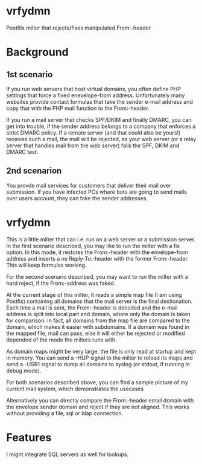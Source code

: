 vrfydmn
=======

Postfilx milter that rejects/fixes manipulated From:-header

Background
==========

1st scenario
------------

If you run web servers that host virtual domains, you often define PHP settings
that force a fixed enevelope-from address. Unfortunately many websites provide
contact formulas that take the sender e-mail address and copy that with the
PHP mail function to the From:-header.

If you run a mail server that checks SPF/DKIM and finally DMARC, you can get
into trouble, if the sender address belongs to a company that enforces a strict
DMARC policy. If a remote server (and that could also be yours!) receives such
a mail, the mail will be rejected, as your web server (or a relay server that
handles mail from the web server) fails the SPF, DKIM and DMARC test.

2nd scenarion
-------------

You provde mail services for customers that deliver their mail over submission.
If you have infected PCs where bots are going to send mails over users account,
they can fake the sender addresses.

vrfydmn
=======

This is a little milter that can i.e. run on a web server or a submission
server. In the first scenario described, you may like to run the milter with a
fix option. In this mode, it restores the From:-header with the envelope-from
address and inserts a ne Reply-To:-header with the former From:-header. This
will keep formulas working.

For the second scenario described, you may want to run the milter with a hard
reject, if the From:-address was faked.

At the current stage of this milter, it reads a simple map file (I am using
Postfix) containing all domains that the mail server is the final destionation.
Each time a mail is sent, the From:-header is decoded and the e-mail address is
split into local part and domain, where only the domain is taken for
comparison. In fact, all domains from the map file are compared to the domain,
which makes it easier with subdomains. If a domain was found in the mapped file,
mail can pass, else it will either be rejected or modified depended of the mode
the milters runs with.

As domain maps might be very large, the file is only read at startup and kept
in memory. You can send a -HUP signal to the milter to reload its maps and send
a -USR1 signal to dump all domains to syslog (or stdout, if running in debug
mode).

For both scenarios described above, you can find a sample picture of my current
mail system, which demonstrates the usecases

Alternatively you can directly compare the From:-header email domain with the
envelope sender domain and reject if they are not aligned. This works without
providing a file, sql or ldap connection.

Features
========

I might integrate SQL servers as well for lookups.

